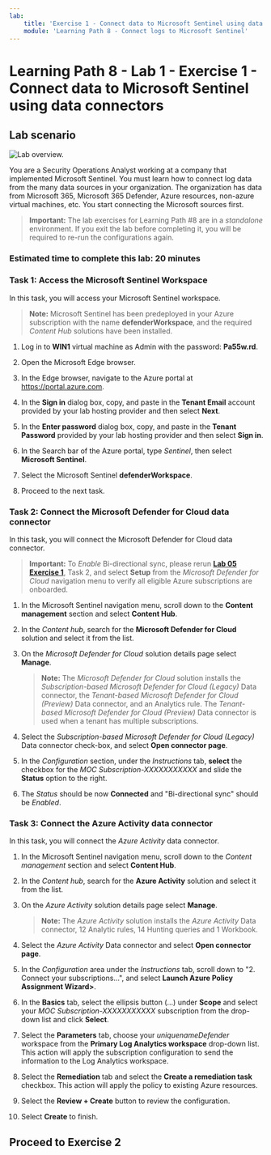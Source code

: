 ```yaml
---
lab:
    title: 'Exercise 1 - Connect data to Microsoft Sentinel using data connectors'
    module: 'Learning Path 8 - Connect logs to Microsoft Sentinel'
---
```


# Learning Path 8 - Lab 1 - Exercise 1 - Connect data to Microsoft Sentinel using data connectors

## Lab scenario

![Lab overview.](../Media/SC-200-Lab_Diagrams_Mod6_L1_Ex1.png)

You are a Security Operations Analyst working at a company that implemented Microsoft Sentinel. You must learn how to connect log data from the many data sources in your organization. The organization has data from Microsoft 365, Microsoft 365 Defender, Azure resources, non-azure virtual machines, etc. You start connecting the Microsoft sources first.

>**Important:** The lab exercises for Learning Path #8 are in a *standalone* environment. If you exit the lab before completing it, you will be required to re-run the configurations again.

### Estimated time to complete this lab: 20 minutes

### Task 1: Access the Microsoft Sentinel Workspace

In this task, you will access your Microsoft Sentinel workspace.

>**Note:** Microsoft Sentinel has been predeployed in your Azure subscription with the name **defenderWorkspace**, and the required *Content Hub* solutions have been installed.

1. Log in to **WIN1** virtual machine as Admin with the password: **Pa55w.rd**.  

1. Open the Microsoft Edge browser.

1. In the Edge browser, navigate to the Azure portal at <https://portal.azure.com>.

1. In the **Sign in** dialog box, copy, and paste in the **Tenant Email** account provided by your lab hosting provider and then select **Next**.

1. In the **Enter password** dialog box, copy, and paste in the **Tenant Password** provided by your lab hosting provider and then select **Sign in**.

1. In the Search bar of the Azure portal, type *Sentinel*, then select **Microsoft Sentinel**.

1. Select the Microsoft Sentinel **defenderWorkspace**.

1. Proceed to the next task.

### Task 2: Connect the Microsoft Defender for Cloud data connector

In this task, you will connect the Microsoft Defender for Cloud data connector.

   >**Important:** To *Enable* Bi-directional sync, please rerun  **[Lab 05 Exercise 1](https://microsoftlearning.github.io/SC-200T00A-Microsoft-Security-Operations-Analyst/Instructions/Labs/LAB_AK_05_Lab1_Ex01_Enable_MDC.html)**, Task 2, and select **Setup** from the *Microsoft Defender for Cloud* navigation menu to verify all eligible Azure subscriptions are onboarded.

1. In the Microsoft Sentinel navigation menu, scroll down to the **Content management** section and select **Content Hub**.

1. In the *Content hub*, search for the **Microsoft Defender for Cloud** solution and select it from the list.

1. On the *Microsoft Defender for Cloud* solution details page select **Manage**.

    >**Note:** The *Microsoft Defender for Cloud* solution installs the *Subscription-based Microsoft Defender for Cloud (Legacy)* Data connector, the *Tenant-based Microsoft Defender for Cloud (Preview)* Data connector, and an Analytics rule. The *Tenant-based Microsoft Defender for Cloud (Preview)* Data connector is used when a tenant has multiple subscriptions.

1. Select the *Subscription-based Microsoft Defender for Cloud (Legacy)* Data connector check-box, and select **Open connector page**.

1. In the *Configuration* section, under the *Instructions* tab, **select** the checkbox for the *MOC Subscription-XXXXXXXXXXX* and slide the **Status** option to the right.

1. The *Status* should be now **Connected** and "Bi-directional sync" should be *Enabled*.

    <!--- 1. Scroll down and under the *Create incidents - Recommended!* area, verify that *Create incidents automatically from all alerts generated in this connected service* is **Enabled**. --->

### Task 3: Connect the Azure Activity data connector

In this task, you will connect the *Azure Activity* data connector.

1. In the Microsoft Sentinel navigation menu, scroll down to the *Content management* section and select **Content Hub**.

1. In the *Content hub*, search for the **Azure Activity** solution and select it from the list.

1. On the *Azure Activity* solution details page select **Manage**.

    >**Note:** The *Azure Activity* solution installs the *Azure Activity* Data connector, 12 Analytic rules, 14 Hunting queries and 1 Workbook.

1. Select the *Azure Activity* Data connector and select **Open connector page**.

1. In the *Configuration* area under the *Instructions* tab, scroll down to "2. Connect your subscriptions...", and select **Launch Azure Policy Assignment Wizard>**.

1. In the **Basics** tab, select the ellipsis button (...) under **Scope** and select your *MOC Subscription-XXXXXXXXXXX* subscription from the drop-down list and click **Select**.

1. Select the **Parameters** tab, choose your *uniquenameDefender* workspace from the **Primary Log Analytics workspace** drop-down list. This action will apply the subscription configuration to send the information to the Log Analytics workspace.

1. Select the **Remediation** tab and select the **Create a remediation task** checkbox. This action will apply the policy to existing Azure resources.

1. Select the **Review + Create** button to review the configuration.

1. Select **Create** to finish.

## Proceed to Exercise 2
